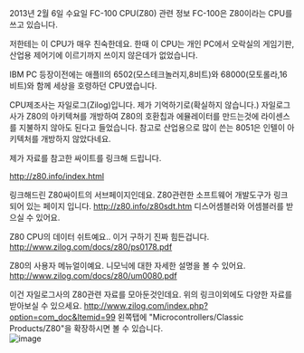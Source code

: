 2013년 2월 6일 수요일
FC-100 CPU(Z80) 관련 정보
FC-100은 Z80이라는 CPU를 쓰고 있습니다.

저한테는 이 CPU가 매우 친숙한데요.
한때 이 CPU는 개인 PC에서 오락실의 게임기판, 산업용 제어기에 이르기까지 쓰이지 않은데가 없었습니다.

IBM PC 등장이전에는 애플II의 6502(모스테크놀러지,8비트)와 68000(모토롤라,16비트)와 함께 세상을 호령하던 CPU였습니다.

CPU제조사는 자일로그(Zilog)입니다.
제가 기억하기로(확실하지 않습니다.) 자일로그사가 Z80의 아키텍쳐를 개방하여 Z80의 호환칩과 에뮬레이터를 만드는것에 라이센스를 지불하지 않아도 된다고 들었습니다.
참고로 산업용으로 많이 쓴는 8051은 인텔이 아키텍처를 개방하지 않았다네요.

제가 자료를 참고한 싸이트를 링크해 드립니다.

http://z80.info/index.html


링크해드린 Z80싸이트의 서브페이지인데요.
Z80관련한 소프트웨어 개발도구가 링크되어 있는 페이지 입니다.
http://z80.info/z80sdt.htm
디스어셈블러와 어셈블러를 받으실 수 있어요.


Z80 CPU의 데이터 쉬트예요..
이거 구하기 진짜 힘든겁니다.
http://www.zilog.com/docs/z80/ps0178.pdf

Z80의 사용자 메뉴얼이예요.
니모닉에 대한 자세한 설명을 볼 수 있어요.
http://www.zilog.com/docs/z80/um0080.pdf

이건 자일로그사의 Z80관련 자료를 모아둔것인데요.
위의 링크이외에도 다양한 자료를 받아보실 수 있으세요.
http://www.zilog.com/index.php?option=com_doc&Itemid=99
왼쪽탭에 "Microcontrollers/Classic Products/Z80"을 확장하시면 볼 수 있습니다.
<br/>
![image](https://github.com/user-attachments/assets/a053bf41-78d2-48cf-852f-e1a9efbf23e3)

